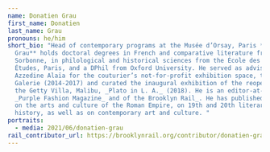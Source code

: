 ```yaml
---
name: Donatien Grau
first_name: Donatien
last_name: Grau
pronouns: he/him
short_bio: "Head of contemporary programs at the Musée d’Orsay, Paris **Donatien
  Grau** holds doctoral degrees in French and comparative literature from the
  Sorbonne, in philological and historical sciences from the École des Hautes
  Études, Paris, and a DPhil from Oxford University. He served as advisor to
  Azzedine Alaïa for the couturier’s not-for-profit exhibition space, the
  Galerie (2014-2017) and curated the inaugural exhibition of the reopening of
  the Getty Villa, Malibu, _Plato in L. A._ (2018). He is an editor-at-large of
  _Purple Fashion Magazine_ and of the Brooklyn Rail_. He has published widely
  on the arts and culture of the Roman Empire, on 19th and 20th literary and art
  history, as well as on contemporary art and culture. "
portraits:
  - media: 2021/06/donatien-grau
rail_contributor_url: https://brooklynrail.org/contributor/donatien-grau
---
```

